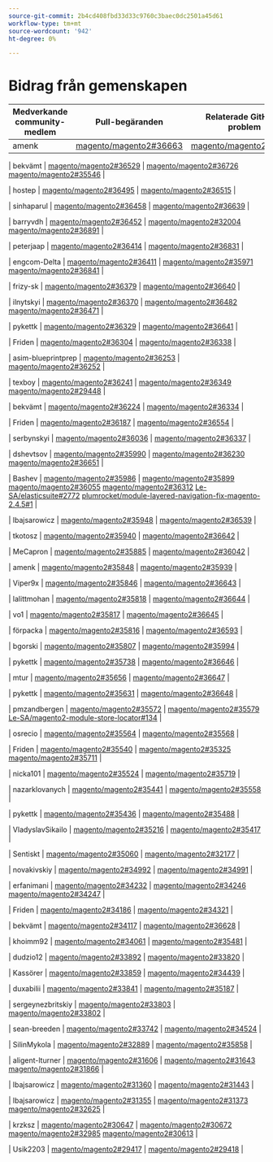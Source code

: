 ```yaml
---
source-git-commit: 2b4cd408fbd33d33c9760c3baec0dc2501a45d61
workflow-type: tm+mt
source-wordcount: '942'
ht-degree: 0%

---
```

# Bidrag från gemenskapen

| Medverkande community-medlem | Pull-begäranden | Relaterade GitHub-problem |
| ------- | ------- | ------- |    
| amenk | [magento/magento2#36663](https://github.com/magento/magento2/pull/36663) | [magento/magento2#14495](https://github.com/magento/magento2/issues/14495) |

| bekvämt | [magento/magento2#36529](https://github.com/magento/magento2/pull/36529) |  [magento/magento2#36726](https://github.com/magento/magento2/issues/36726) [magento/magento2#35546](https://github.com/magento/magento2/issues/35546) |

| hostep | [magento/magento2#36495](https://github.com/magento/magento2/pull/36495) |  [magento/magento2#36515](https://github.com/magento/magento2/issues/36515) |

| sinhaparul | [magento/magento2#36458](https://github.com/magento/magento2/pull/36458) |  [magento/magento2#36639](https://github.com/magento/magento2/issues/36639) |

| barryvdh | [magento/magento2#36452](https://github.com/magento/magento2/pull/36452) |  [magento/magento2#32004](https://github.com/magento/magento2/issues/32004) [magento/magento2#36891](https://github.com/magento/magento2/issues/36891) |

| peterjaap | [magento/magento2#36414](https://github.com/magento/magento2/pull/36414) |  [magento/magento2#36831](https://github.com/magento/magento2/issues/36831) |

| engcom-Delta | [magento/magento2#36411](https://github.com/magento/magento2/pull/36411) |  [magento/magento2#35971](https://github.com/magento/magento2/issues/35971) [magento/magento2#36841](https://github.com/magento/magento2/issues/36841) |

| frizy-sk | [magento/magento2#36379](https://github.com/magento/magento2/pull/36379) |  [magento/magento2#36640](https://github.com/magento/magento2/issues/36640) |

| ilnytskyi | [magento/magento2#36370](https://github.com/magento/magento2/pull/36370) |  [magento/magento2#36482](https://github.com/magento/magento2/issues/36482) [magento/magento2#36471](https://github.com/magento/magento2/issues/36471) |

| pykettk | [magento/magento2#36329](https://github.com/magento/magento2/pull/36329) |  [magento/magento2#36641](https://github.com/magento/magento2/issues/36641) |

| Friden | [magento/magento2#36304](https://github.com/magento/magento2/pull/36304) |  [magento/magento2#36338](https://github.com/magento/magento2/issues/36338) |

| asim-blueprintprep | [magento/magento2#36253](https://github.com/magento/magento2/pull/36253) |  [magento/magento2#36252](https://github.com/magento/magento2/issues/36252) |

| texboy | [magento/magento2#36241](https://github.com/magento/magento2/pull/36241) |  [magento/magento2#36349](https://github.com/magento/magento2/issues/36349) [magento/magento2#29448](https://github.com/magento/magento2/issues/29448) |

| bekvämt | [magento/magento2#36224](https://github.com/magento/magento2/pull/36224) |  [magento/magento2#36334](https://github.com/magento/magento2/issues/36334) |

| Friden | [magento/magento2#36187](https://github.com/magento/magento2/pull/36187) |  [magento/magento2#36554](https://github.com/magento/magento2/issues/36554) |

| serbynskyi | [magento/magento2#36036](https://github.com/magento/magento2/pull/36036) |  [magento/magento2#36337](https://github.com/magento/magento2/issues/36337) |

| dshevtsov | [magento/magento2#35990](https://github.com/magento/magento2/pull/35990) |  [magento/magento2#36230](https://github.com/magento/magento2/issues/36230) [magento/magento2#36651](https://github.com/magento/magento2/issues/36651) |

| Bashev | [magento/magento2#35986](https://github.com/magento/magento2/pull/35986) |  [magento/magento2#35899](https://github.com/magento/magento2/issues/35899) [magento/magento2#36055](https://github.com/magento/magento2/issues/36055) [magento/magento2#36312](https://github.com/magento/magento2/issues/36312) [Le-SA/elasticsuite#2772](https://github.com/Smile-SA/elasticsuite/issues/2772) [plumrocket/module-layered-navigation-fix-magento-2.4.5#1](https://github.com/plumrocket/module-layered-navigation-fix-magento-2.4.5/issues/1) |

| lbajsarowicz | [magento/magento2#35948](https://github.com/magento/magento2/pull/35948) |  [magento/magento2#36539](https://github.com/magento/magento2/issues/36539) |

| tkotosz | [magento/magento2#35940](https://github.com/magento/magento2/pull/35940) |  [magento/magento2#36642](https://github.com/magento/magento2/issues/36642) |

| MeCapron | [magento/magento2#35885](https://github.com/magento/magento2/pull/35885) |  [magento/magento2#36042](https://github.com/magento/magento2/issues/36042) |

| amenk | [magento/magento2#35848](https://github.com/magento/magento2/pull/35848) |  [magento/magento2#35939](https://github.com/magento/magento2/issues/35939) |

| Viper9x | [magento/magento2#35846](https://github.com/magento/magento2/pull/35846) |  [magento/magento2#36643](https://github.com/magento/magento2/issues/36643) |

| lalittmohan | [magento/magento2#35818](https://github.com/magento/magento2/pull/35818) |  [magento/magento2#36644](https://github.com/magento/magento2/issues/36644) |

| vo1 | [magento/magento2#35817](https://github.com/magento/magento2/pull/35817) |  [magento/magento2#36645](https://github.com/magento/magento2/issues/36645) |

| förpacka | [magento/magento2#35816](https://github.com/magento/magento2/pull/35816) |  [magento/magento2#36593](https://github.com/magento/magento2/issues/36593) |

| bgorski | [magento/magento2#35807](https://github.com/magento/magento2/pull/35807) |  [magento/magento2#35994](https://github.com/magento/magento2/issues/35994) |

| pykettk | [magento/magento2#35738](https://github.com/magento/magento2/pull/35738) |  [magento/magento2#36646](https://github.com/magento/magento2/issues/36646) |

| mtur | [magento/magento2#35656](https://github.com/magento/magento2/pull/35656) |  [magento/magento2#36647](https://github.com/magento/magento2/issues/36647) |

| pykettk | [magento/magento2#35631](https://github.com/magento/magento2/pull/35631) |  [magento/magento2#36648](https://github.com/magento/magento2/issues/36648) |

| pmzandbergen | [magento/magento2#35572](https://github.com/magento/magento2/pull/35572) |  [magento/magento2#35579](https://github.com/magento/magento2/issues/35579) [Le-SA/magento2-module-store-locator#134](https://github.com/Smile-SA/magento2-module-store-locator/issues/134) |

| osrecio | [magento/magento2#35564](https://github.com/magento/magento2/pull/35564) |  [magento/magento2#35568](https://github.com/magento/magento2/issues/35568) |

| Friden | [magento/magento2#35540](https://github.com/magento/magento2/pull/35540) |  [magento/magento2#35325](https://github.com/magento/magento2/issues/35325) [magento/magento2#35711](https://github.com/magento/magento2/issues/35711) |

| nicka101 | [magento/magento2#35524](https://github.com/magento/magento2/pull/35524) |  [magento/magento2#35719](https://github.com/magento/magento2/issues/35719) |

| nazarklovanych | [magento/magento2#35441](https://github.com/magento/magento2/pull/35441) |  [magento/magento2#35558](https://github.com/magento/magento2/issues/35558) |

| pykettk | [magento/magento2#35436](https://github.com/magento/magento2/pull/35436) |  [magento/magento2#35488](https://github.com/magento/magento2/issues/35488) |

| VladyslavSikailo | [magento/magento2#35216](https://github.com/magento/magento2/pull/35216) |  [magento/magento2#35417](https://github.com/magento/magento2/issues/35417) |

| Sentiskt | [magento/magento2#35060](https://github.com/magento/magento2/pull/35060) |  [magento/magento2#32177](https://github.com/magento/magento2/issues/32177) |

| novakivskiy | [magento/magento2#34992](https://github.com/magento/magento2/pull/34992) |  [magento/magento2#34991](https://github.com/magento/magento2/issues/34991) |

| erfanimani | [magento/magento2#34232](https://github.com/magento/magento2/pull/34232) |  [magento/magento2#34246](https://github.com/magento/magento2/issues/34246) [magento/magento2#34247](https://github.com/magento/magento2/issues/34247) |

| Friden | [magento/magento2#34186](https://github.com/magento/magento2/pull/34186) |  [magento/magento2#34321](https://github.com/magento/magento2/issues/34321) |

| bekvämt | [magento/magento2#34117](https://github.com/magento/magento2/pull/34117) |  [magento/magento2#36628](https://github.com/magento/magento2/issues/36628) |

| khoimm92 | [magento/magento2#34061](https://github.com/magento/magento2/pull/34061) |  [magento/magento2#35481](https://github.com/magento/magento2/issues/35481) |

| dudzio12 | [magento/magento2#33892](https://github.com/magento/magento2/pull/33892) |  [magento/magento2#33820](https://github.com/magento/magento2/issues/33820) |

| Kassörer | [magento/magento2#33859](https://github.com/magento/magento2/pull/33859) |  [magento/magento2#34439](https://github.com/magento/magento2/issues/34439) |

| duxabilii | [magento/magento2#33841](https://github.com/magento/magento2/pull/33841) |  [magento/magento2#35187](https://github.com/magento/magento2/issues/35187) |

| sergeynezbritskiy | [magento/magento2#33803](https://github.com/magento/magento2/pull/33803) |  [magento/magento2#33802](https://github.com/magento/magento2/issues/33802) |

| sean-breeden | [magento/magento2#33742](https://github.com/magento/magento2/pull/33742) |  [magento/magento2#34524](https://github.com/magento/magento2/issues/34524) |

| SilinMykola | [magento/magento2#32889](https://github.com/magento/magento2/pull/32889) |  [magento/magento2#35858](https://github.com/magento/magento2/issues/35858) |

| aligent-lturner | [magento/magento2#31606](https://github.com/magento/magento2/pull/31606) |  [magento/magento2#31643](https://github.com/magento/magento2/issues/31643) [magento/magento2#31866](https://github.com/magento/magento2/issues/31866) |

| lbajsarowicz | [magento/magento2#31360](https://github.com/magento/magento2/pull/31360) |  [magento/magento2#31443](https://github.com/magento/magento2/issues/31443) |

| lbajsarowicz | [magento/magento2#31355](https://github.com/magento/magento2/pull/31355) |  [magento/magento2#31373](https://github.com/magento/magento2/issues/31373) [magento/magento2#32625](https://github.com/magento/magento2/issues/32625) |

| krzksz | [magento/magento2#30647](https://github.com/magento/magento2/pull/30647) |  [magento/magento2#30672](https://github.com/magento/magento2/issues/30672) [magento/magento2#32985](https://github.com/magento/magento2/issues/32985) [magento/magento2#30613](https://github.com/magento/magento2/issues/30613) |

| Usik2203 | [magento/magento2#29417](https://github.com/magento/magento2/pull/29417) |  [magento/magento2#29418](https://github.com/magento/magento2/issues/29418) |